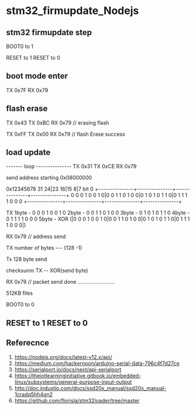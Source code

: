 # stm32_firmupdate_Nodejs

## stm32 firmupdate step
BOOT0 to 1

RESET to 1
RESET to 0

## boot mode enter

TX 0x7F
RX 0x79

## flash erase
TX 0x43
TX 0xBC
RX 0x79		// erasing flash

TX 0xFF
TX 0x00
RX 0x79		// flash Erase success

## load update

------- loop ---------------
TX 0x31
TX 0xCE
RX 0x79

send address starting 0x08000000

0x12345678
31           24|23           16|15            8|7         bit 0
+---------------+---------------+---------------+---------------+
0 0 0 1 0 0 1 0|0 0 1 1 0 1 0 0|0 1 0 1 0 1 1 0|0 1 1 1 1 0 0 0
+---------------+---------------+---------------+---------------+

TX
1byte - 0 0 0 1 0 0 1 0
2byte - 0 0 1 1 0 1 0 0
3byte - 0 1 0 1 0 1 1 0
4byte - 0 1 1 1 1 0 0 0
5byte - XOR (|0 0 0 1 0 0 1 0|0 0 1 1 0 1 0 0|0 1 0 1 0 1 1 0|0 1 1 1 1 0 0 0|)

RX 0x79		// address send

TX number of bytes --- (128 -1)

Tx 128 byte send

checksunm TX -- XOR(send byte)

RX 0x79		// packet send done .........................




512KB files


BOOT0 to 0

RESET to 1
RESET to 0
----------------------------------------------


## Referecnce
1. https://nodejs.org/docs/latest-v12.x/api/
2. https://medium.com/hackernoon/arduino-serial-data-796c4f7d27ce
3. https://serialport.io/docs/next/api-serialport
4. https://theiotlearninginitiative.gitbook.io/embedded-linux/subsystems/general-purpose-input-output
5. http://doc.industio.com/docs/ssd20x_manual/ssd20x_manual-1cradq5hh4qn2
6. https://github.com/florisla/stm32loader/tree/master
